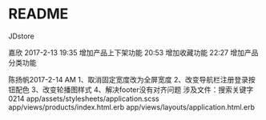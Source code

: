 # README

JDstore

嘉欣 2017-2-13
19:35 增加产品上下架功能
20:53 增加收藏功能
22:27 增加产品分类功能

陈扬帆2017-2-14 AM
1、取消固定宽度改为全屏宽度
2、改变导航栏注册登录按钮配色
3、改变轮播图样式
4、解决footer没有对齐问题
涉及文件：搜索关键字0214
app/assets/stylesheets/application.scss
app/views/products/index.html.erb
app/views/layouts/application.html.erb
